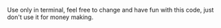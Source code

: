 Use only in terminal, feel free to change and have fun with this code, just don't use it for money making.
